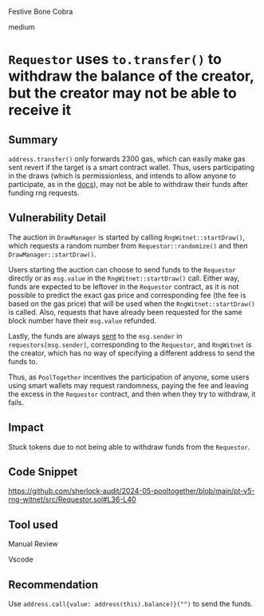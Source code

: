 Festive Bone Cobra

medium

# `Requestor` uses `to.transfer()` to withdraw the balance of the creator, but the creator may not be able to receive it

## Summary

`address.transfer()` only forwards 2300 gas, which can easily make gas sent revert if the target is a smart contract wallet. Thus, users participating in the draws (which is permissionless, and intends to allow anyone to participate, as in the [docs](https://dev.pooltogether.com/protocol/design/draw-auction)), may not be able to withdraw their funds after funding rng requests.

## Vulnerability Detail

The auction in `DrawManager` is started by calling `RngWitnet::startDraw()`, which requests a random number from `Requestor::randomize()` and then `DrawManager::startDraw()`.

Users starting the auction can choose to send funds to the `Requestor` directly or as `msg.value` in the `RngWitnet::startDraw()` call. Either way, funds are expected to be leftover in the `Requestor` contract, as it is not possible to predict the exact gas price and corresponding fee (the fee is based on the gas price) that will be used when the `RngWitnet::startDraw()` is called. Also, requests that have already been requested for the same block number have their `msg.value` refunded.

Lastly, the funds are always [sent](https://github.com/sherlock-audit/2024-05-pooltogether/blob/main/pt-v5-rng-witnet/src/RngWitnet.sol#L99-L102) to the `msg.sender` in `requestors[msg.sender]`, corresponding to the `Requestor`, and `RngWitnet` is the creator, which has no way of specifying a different address to send the funds to.

Thus, as `PoolTogether` incentives the participation of anyone, some users using smart wallets may request randomness, paying the fee and leaving the excess in the `Requestor` contract, and then when they try to withdraw, it fails.

## Impact

Stuck tokens due to not being able to withdraw funds from the `Requestor`.

## Code Snippet

https://github.com/sherlock-audit/2024-05-pooltogether/blob/main/pt-v5-rng-witnet/src/Requestor.sol#L36-L40

## Tool used

Manual Review

Vscode

## Recommendation

Use `address.call{value: address(this).balance)}("")` to send the funds.
